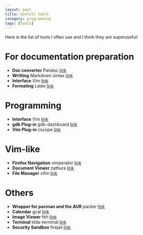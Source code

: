 ```yaml
---
layout: post
title: Usefull tools
category: programming
tags: [tools]
---
```


Here is the list of tools I often use and I think they are superuseful:

# For documentation preparation
- **Doc converter** Pandoc [link](https://pandoc.org/)
- **Writting** Markdown sintax [link](https://daringfireball.net/projects/markdown/syntax)
- **Interface** Vim [link](http://www.vim.org/)
- **Formating** Latex [link](https://www.latex-project.org/)

# Programming
- **Interface** Vim [link](http://www.vim.org/)
- **gdb Plug-in** gdb-dashboard [link](https://github.com/cyrus-and/gdb-dashboard)
- **Vim Plug-in** cscope [link](http://cscope.sourceforge.net/cscope_vim_tutorial.html)

# Vim-like
- **Firefox Navigation** vimperator [link](http://vimperator.org/)
- **Document Viewer** zathura [link](https://pwmt.org/projects/zathura/)
- **File Manager** vifm [link](https://vifm.info/)

# Others
- **Wrapper for pacman and the AUR** packer [link](https://github.com/keenerd/packer)
- **Calendar** gcal [link](https://www.gnu.org/software/gcal/)
- **Image Viewer** feh [link](https://feh.finalrewind.org/)
- **Terminal** tilda-terminal [link](https://github.com/lanoxx/tilda)
- **Security Sandbox** firejail [link](https://firejail.wordpress.com/)

